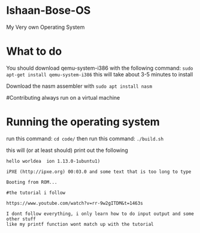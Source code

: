 # Ishaan-Bose-OS
My Very own Operating System

# What to do
You should download qemu-system-i386 with the following command:
```sudo apt-get install qemu-system-i386```
this will take about 3-5 minutes to install

Download the nasm assembler with ``` sudo apt install nasm ```

#Contributing
always run on a virtual machine

  # Running the operating system
  run this command: ```cd code/``` then run this command:
  ```./build.sh```
  
  this will (or at least should) print out the following
  ```            v~~~ the hello world ate some of the other text     
  hello worldea  ion 1.13.0-1ubuntu1)
  
  iPXE (http://ipxe.org) 00:03.0 and some text that is too long to type
  
  Booting from ROM...

  #the tutorial i follow

  https://www.youtube.com/watch?v=rr-9w2gITDM&t=1463s

  I dont follow everything, i only learn how to do input output and some other stuff
  like my printf function wont match up with the tutorial